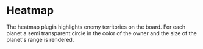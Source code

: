 # Heatmap

The heatmap plugin highlights enemy territories on the board.
For each planet a semi transparent circle in the color of the owner and the size of the planet's range is rendered.
